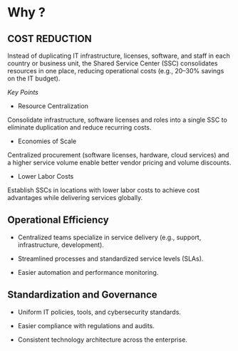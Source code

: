 # Why ?

## COST REDUCTION

Instead of duplicating IT infrastructure, licenses, software, and staff in each country or business unit, the Shared Service Center (SSC) consolidates resources in one place, reducing operational costs (e.g., 20–30% savings on the IT budget).

_Key Points_

- Resource Centralization
  
Consolidate infrastructure, software licenses and roles into a single SSC to eliminate duplication and reduce recurring costs.

- Economies of Scale
  
Centralized procurement (software licenses, hardware, cloud services) and a higher service volume enable better vendor pricing and volume discounts.

- Lower Labor Costs
  
Establish SSCs in locations with lower labor costs to achieve cost advantages while delivering services globally.

## Operational Efficiency

- Centralized teams specialize in service delivery (e.g., support, infrastructure, development).

- Streamlined processes and standardized service levels (SLAs).

- Easier automation and performance monitoring.

## Standardization and Governance

- Uniform IT policies, tools, and cybersecurity standards.

- Easier compliance with regulations and audits.

- Consistent technology architecture across the enterprise.

  
  
